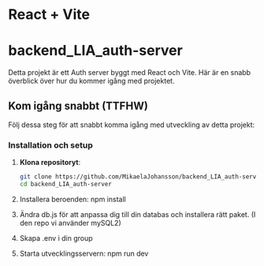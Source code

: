 # React + Vite

# backend_LIA_auth-server
Detta projekt är ett Auth server byggt med React och Vite. Här är en snabb överblick över hur du kommer igång med projektet.

## Kom igång snabbt (TTFHW)

Följ dessa steg för att snabbt komma igång med utveckling av detta projekt:

### Installation och setup

1. **Klona repositoryt**:
   ```bash
   git clone https://github.com/MikaelaJohansson/backend_LIA_auth-server.git
   cd backend_LIA_auth-server

2. Installera beroenden:
   npm install

3. Ändra db.js för att anpassa dig till din databas och installera rätt paket. (I den repo vi använder mySQL2)

4. Skapa .env i din group 

5. Starta utvecklingsservern:
   npm run dev

